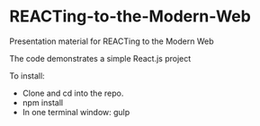 REACTing-to-the-Modern-Web
==========================

Presentation material for REACTing to the Modern Web

The code demonstrates a simple React.js project

To install:

* Clone and cd into the repo.
* npm install
* In one terminal window: gulp
